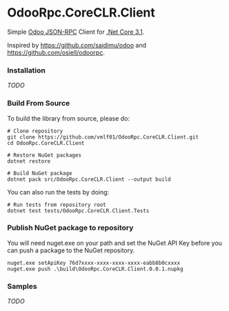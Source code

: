 # OdooRpc.CoreCLR.Client

Simple [Odoo JSON-RPC](https://www.odoo.com/documentation/9.0/api_integration.html) Client for [.Net Core 3.1](https://www.microsoft.com/net/core).

Inspired by https://github.com/saidimu/odoo and https://github.com/osiell/odoorpc.

### Installation

*TODO*

### Build From Source

To build the library from source, please do:

```Shells
# Clone repository
git clone https://github.com/vmlf01/OdooRpc.CoreCLR.Client.git
cd OdooRpc.CoreCLR.Client

# Restore NuGet packages
dotnet restore

# Build NuGet package
dotnet pack src/OdooRpc.CoreCLR.Client --output build
```

You can also run the tests by doing:

```Shell
# Run tests from repository root
dotnet test tests/OdooRpc.CoreCLR.Client.Tests
```

### Publish NuGet package to repository

You will need nuget.exe on your path and set the NuGet API Key before you can push a package to the NuGet repository.

```Shell
nuget.exe setApiKey 76d7xxxx-xxxx-xxxx-xxxx-eabb8b0cxxxx
nuget.exe push .\build\OdooRpc.CoreCLR.Client.0.0.1.nupkg
```

### Samples

*TODO*
